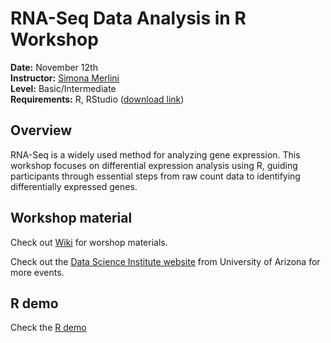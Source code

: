 # RNA-Seq Data Analysis in R Workshop

**Date:** November 12th  
**Instructor:** [Simona Merlini](https://merlinis12.github.io/merlinisimona.github.io/)  
**Level:** Basic/Intermediate  
**Requirements:** R, RStudio ([download link](https://rstudio-education.github.io/hopr/starting.html))  

## Overview
RNA-Seq is a widely used method for analyzing gene expression. This workshop focuses on differential expression analysis using R, guiding participants through essential steps from raw count data to identifying differentially expressed genes. 

## Workshop material
Check out [Wiki](https://github.com/merlinis12/RNA-Seq-Data-Analysis-in-R/wiki) for worshop materials.

Check out the [Data Science Institute website](https://datascience.arizona.edu/calendar) from University of Arizona for more events.

## R demo
Check the [R demo](https://merlinis12.github.io/RNA-Seq-Data-Analysis-in-R/dge_demo.html)
